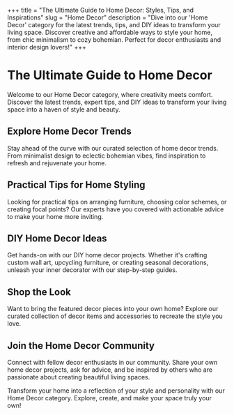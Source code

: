 +++
title = "The Ultimate Guide to Home Decor: Styles, Tips, and Inspirations"
slug = "Home Decor"
description = "Dive into our 'Home Decor' category for the latest trends, tips, and DIY ideas to transform your living space. Discover creative and affordable ways to style your home, from chic minimalism to cozy bohemian. Perfect for decor enthusiasts and interior design lovers!"
+++

# The Ultimate Guide to Home Decor

Welcome to our Home Decor category, where creativity meets comfort. Discover the latest trends, expert tips, and DIY ideas to transform your living space into a haven of style and beauty.

## Explore Home Decor Trends

Stay ahead of the curve with our curated selection of home decor trends. From minimalist design to eclectic bohemian vibes, find inspiration to refresh and rejuvenate your home.

## Practical Tips for Home Styling

Looking for practical tips on arranging furniture, choosing color schemes, or creating focal points? Our experts have you covered with actionable advice to make your home more inviting.

## DIY Home Decor Ideas

Get hands-on with our DIY home decor projects. Whether it's crafting custom wall art, upcycling furniture, or creating seasonal decorations, unleash your inner decorator with our step-by-step guides.

## Shop the Look

Want to bring the featured decor pieces into your own home? Explore our curated collection of decor items and accessories to recreate the style you love.

## Join the Home Decor Community

Connect with fellow decor enthusiasts in our community. Share your own home decor projects, ask for advice, and be inspired by others who are passionate about creating beautiful living spaces.

Transform your home into a reflection of your style and personality with our Home Decor category. Explore, create, and make your space truly your own!

